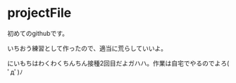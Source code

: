 # projectFile

初めてのgithubです。

いちおう練習として作ったので、適当に荒らしていいよ。

にいもちはわくわくちんちん接種2回目だよガハハ。作業は自宅でやるのでよろ( ﾟдﾟ)ﾉ 
